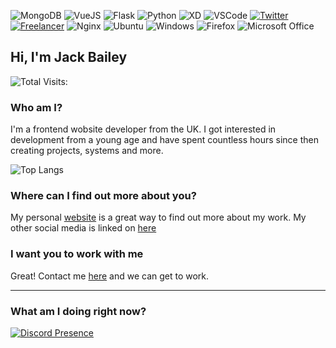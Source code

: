 <p>
  
![MongoDB](https://img.shields.io/badge/MongoDB-%234ea94b.svg?style=for-the-badge&logo=mongodb&logoColor=white)
![VueJS](https://img.shields.io/badge/vuejs-%2335495e.svg?style=for-the-badge&logo=vuedotjs&logoColor=%234FC08D)
![Flask](https://img.shields.io/badge/flask-%23000.svg?style=for-the-badge&logo=flask&logoColor=white)
![Python](https://img.shields.io/badge/python-3670A0?style=for-the-badge&logo=python&logoColor=ffdd54)
![XD](https://img.shields.io/badge/Adobe%20XD-470137?style=for-the-badge&logo=Adobe%20XD&logoColor=#FF61F6)
![VSCode](https://img.shields.io/badge/Visual%20Studio%20Code-0078d7.svg?style=for-the-badge&logo=visual-studio-code&logoColor=white)
[![Twitter](https://img.shields.io/badge/@jackba__-%231DA1F2.svg?style=for-the-badge&logo=Twitter&logoColor=white)](https://twitter.com/jackba_)
[![Freelancer](https://img.shields.io/badge/Freelancer-29B2FE?style=for-the-badge&logo=Freelancer&logoColor=white)](https://jackb.link/c)
![Nginx](https://img.shields.io/badge/nginx-%23009639.svg?style=for-the-badge&logo=nginx&logoColor=white)
![Ubuntu](https://img.shields.io/badge/Ubuntu-E95420?style=for-the-badge&logo=ubuntu&logoColor=white)
![Windows](https://img.shields.io/badge/Windows-0078D6?style=for-the-badge&logo=windows&logoColor=white)
![Firefox](https://img.shields.io/badge/Firefox-FF7139?style=for-the-badge&logo=Firefox-Browser&logoColor=white)
![Microsoft Office](https://img.shields.io/badge/Microsoft_Office-D83B01?style=for-the-badge&logo=microsoft-office&logoColor=white)
  
</p>


## Hi, I'm Jack Bailey
![Total Visits:](https://visitor-badge.glitch.me/badge?page_id=jack-bailey.jack-bailey)

### Who am I?
I'm a frontend wobsite developer from the UK.
I got interested in development from a young age and have spent countless hours since then creating projects, systems and more.



![Top Langs](https://github-readme-stats.vercel.app/api/top-langs/?username=jack-bailey&hide=TeX&layout=compact&theme=react)

### Where can I find out more about you?

My personal [website](https://jackbailey.uk) is a great way to find out more about my work.
My other social media is linked on [here](https://jackb.link)

### I want you to work with me

Great! Contact me [here](https://jackb.link/c) and we can get to work.



-----

### What am I doing right now?

[![Discord Presence](https://lanyard-profile-readme.vercel.app/api/386175804742303754)](https://discord.com/users/386175804742303754)
